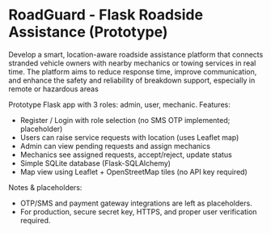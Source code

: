 # RoadGuard - Flask Roadside Assistance (Prototype)

Develop a smart, location-aware roadside assistance platform that connects stranded vehicle
owners with nearby mechanics or towing services in real time. The platform aims to reduce
response time, improve communication, and enhance the safety and reliability of breakdown
support, especially in remote or hazardous areas

Prototype Flask app with 3 roles: admin, user, mechanic.
Features:
- Register / Login with role selection (no SMS OTP implemented; placeholder)
- Users can raise service requests with location (uses Leaflet map)
- Admin can view pending requests and assign mechanics
- Mechanics see assigned requests, accept/reject, update status
- Simple SQLite database (Flask-SQLAlchemy)
- Map view using Leaflet + OpenStreetMap tiles (no API key required)

Notes & placeholders:
- OTP/SMS and payment gateway integrations are left as placeholders.
- For production, secure secret key, HTTPS, and proper user verification required.
